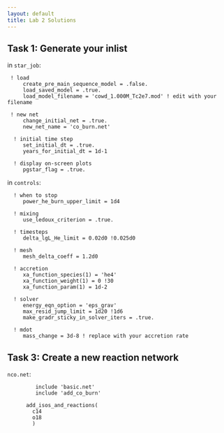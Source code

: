 ```yaml
---
layout: default
title: Lab 2 Solutions
---
```



## Task 1: Generate your inlist

in <code>star_job</code>:

```
 ! load 
     create_pre_main_sequence_model = .false.
     load_saved_model = .true.
     load_model_filename = 'cowd_1.000M_Tc2e7.mod' ! edit with your filename

 ! new net
     change_initial_net = .true.
     new_net_name = 'co_burn.net'

  ! initial time step
     set_initial_dt = .true.
     years_for_initial_dt = 1d-1

  ! display on-screen plots
     pgstar_flag = .true.
```

in <code>controls</code>:

```
  ! when to stop
     power_he_burn_upper_limit = 1d4

  ! mixing
     use_ledoux_criterion = .true.

  ! timesteps
     delta_lgL_He_limit = 0.02d0 !0.025d0

  ! mesh
     mesh_delta_coeff = 1.2d0

  ! accretion
     xa_function_species(1) = 'he4'
     xa_function_weight(1) = 0 !30
     xa_function_param(1) = 1d-2

  ! solver
     energy_eqn_option = 'eps_grav'
     max_resid_jump_limit = 1d20 !1d6
     make_gradr_sticky_in_solver_iters = .true.

  ! mdot
     mass_change = 3d-8 ! replace with your accretion rate

```



## Task 3: Create a new reaction network

<code>nco.net</code>:

```
         include 'basic.net'
         include 'add_co_burn'

      add_isos_and_reactions(
        c14
        o18
        )
```

